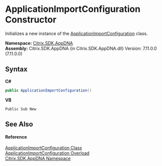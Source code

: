 # ApplicationImportConfiguration Constructor 
 

Initializes a new instance of the <a href="92c1ca97-a153-42c9-8116-c453cb77a007">ApplicationImportConfiguration</a> class.

**Namespace:**&nbsp;[Citrix.SDK.AppDNA](index.md)<br />**Assembly:**&nbsp;Citrix.SDK.AppDNA (in Citrix.SDK.AppDNA.dll) Version: 7.11.0.0 (7.11.0.0)

## Syntax

**C#**
```csharp
public ApplicationImportConfiguration()
```

**VB**
```vbnet
Public Sub New
```


## See Also


#### Reference
<a href="92c1ca97-a153-42c9-8116-c453cb77a007">ApplicationImportConfiguration Class</a><br /><a href="0f25864e-a506-ea6a-a30f-b05202a1d1a7">ApplicationImportConfiguration Overload</a><br /><a href="fe2d265b-410b-8b11-1eb4-a790e0b062bf">Citrix.SDK.AppDNA Namespace</a><br />